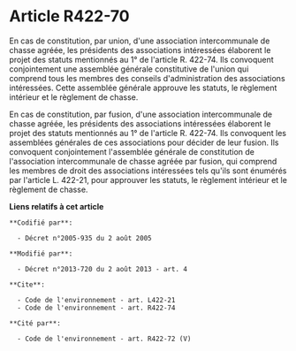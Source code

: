 # Article R422-70

En cas de constitution, par union, d'une association intercommunale de chasse agréée, les présidents des associations
intéressées élaborent le projet des statuts mentionnés au 1° de l'article R. 422-74. Ils convoquent conjointement une
assemblée générale constitutive de l'union qui comprend tous les membres des conseils d'administration des associations
intéressées. Cette assemblée générale approuve les statuts, le règlement intérieur et le règlement de chasse. 

En cas de constitution, par fusion, d'une association intercommunale de chasse agréée, les présidents des associations
intéressées élaborent le projet des statuts mentionnés au 1° de l'article R. 422-74. Ils convoquent les assemblées générales
de ces associations pour décider de leur fusion. Ils convoquent conjointement l'assemblée générale de constitution de
l'association intercommunale de chasse agréée par fusion, qui comprend les membres de droit des associations intéressées tels
qu'ils sont énumérés par l'article L. 422-21, pour approuver les statuts, le règlement intérieur et le règlement de chasse.

**Liens relatifs à cet article**

	**Codifié par**:

	  - Décret n°2005-935 du 2 août 2005

	**Modifié par**:

	  - Décret n°2013-720 du 2 août 2013 - art. 4

	**Cite**:

	  - Code de l'environnement - art. L422-21
	  - Code de l'environnement - art. R422-74

	**Cité par**:

	  - Code de l'environnement - art. R422-72 (V)
